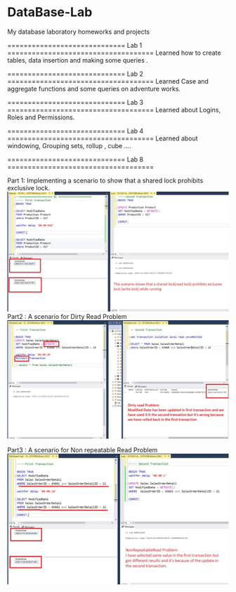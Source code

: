 # DataBase-Lab
My database laboratory homeworks and projects

============================= Lab 1 ====================================
Learned how to create tables, data insertion and making some queries .<br />

============================= Lab 2 ====================================
Learned Case and aggregate functions and some queries on adventure works.<br />

============================= Lab 3 ====================================
Learned about Logins, Roles and Permissions.<br />

============================= Lab 4 ====================================
Learned about windowing, Grouping sets, rollup , cube ....<br />

============================= Lab 8 ====================================

Part 1: Implementing a scenario to show that a shared lock prohibits exclusive lock.<br />
![picture](img/tozihQ1.JPG)
Part2 : A scenario for Dirty Read Problem<br />
![picture](img/tozih.JPG)

Part3 : A scenario for Non repeatable Read Problem<br />
![picture](img/tozih2.JPG)
